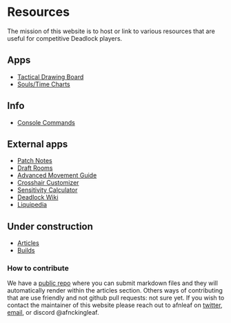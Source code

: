 # Resources

The mission of this website is to host or link to various resources that are useful for competitive Deadlock players.

## Apps
- [Tactical Drawing Board](/map)
- [Souls/Time Charts](/farm)

## Info
- [Console Commands](/commands)

## External apps
- <a href="https://forums.playdeadlock.com/forums/changelog.10/" target="_blank">Patch Notes</a>
- <a href="https://deadlock.guide/" target="_blank">Draft Rooms</a>
- <a href="https://docs.google.com/document/d/1yfPHJsMrKcg_8wqa95qu0sOFxRdzKLF_eUWOZX7RLHc/edit?tab=t.0#heading=h.aljsuq1syn2s" target="_blank">Advanced Movement Guide</a>
- <a href="https://mcipenuks.github.io/deadlock-crosshair/" target="_blank">Crosshair Customizer</a>
- <a href="https://aiming.pro/mouse-sensitivity-calculator/deadlock" target="_blank">Sensitivity Calculator</a>
- <a href="https://deadlocked.wiki/" target="_blank">Deadlock Wiki</a>
- <a href="https://liquipedia.net/deadlock/Main_Page" target="_blank">Liquipedia</a>

## Under construction
- [Articles](/articles)
- [Builds](/builds)

### How to contribute
We have a [public repo](https://github.com/afnleaf/weblock) where you can submit markdown files and they will automatically render within the articles section. Others ways of contributing that are use friendly and not github pull requests: not sure yet. If you wish to contact the maintainer of this website please reach out to afnleaf on [twitter](https://x.com/afnckingleaf), [email](mailto:afnleafow@gmail.com), or discord @afnckingleaf.
